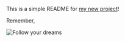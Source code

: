 This is a simple README for [my new project](https://github.com/vermiculus/magithub)!

Remember,

![Follow your dreams](http://i.giphy.com/9fn7ogiJHmYG4.gif)
